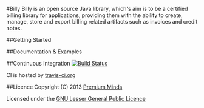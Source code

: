 #Billy
Billy is an open source Java library, which's aim is to be a certified billing library for applications,
providing them with the ability to create, manage, store and export billing related artifacts
such as invoices and credit notes.

##Getting Started

##Documentation & Examples

##Continuous Integration
[![Build Status](https://travis-ci.org/premium-minds/billy.png?branch=master)](https://travis-ci.org/premium-minds/billy)

CI is hosted by [travis-ci.org](https://travis-ci.org/)

##Licence
Copyright (C) 2013 [Premium Minds](http://www.premium-minds.com/)

Licensed under the [GNU Lesser General Public Licence](http://www.gnu.org/licenses/lgpl.html)
